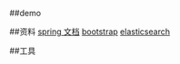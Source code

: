 ##demo


##资料
[spring 文档](https://spring.io/guides)
[bootstrap](https://v3.bootcss.com/)
[elasticsearch](elasticsearch.cn)

##工具